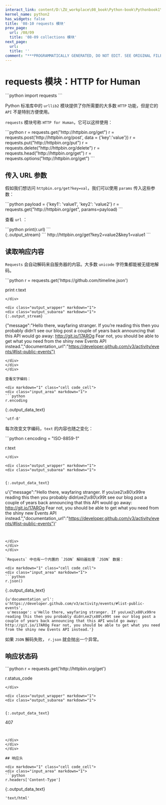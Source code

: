 ```yaml
---
interact_link: content/D:\ZU_workplace\08_book\Python-book\Pythonbook1\content\08/10.ipynb
kernel_name: python2
has_widgets: false
title: '08-10 requests 模块'
prev_page:
  url: /08/09
  title: '08-09 collections 模块'
next_page:
  url: 
  title: ''
comment: "***PROGRAMMATICALLY GENERATED, DO NOT EDIT. SEE ORIGINAL FILES IN /content***"
---
```


# requests 模块：HTTP for Human

<div markdown="1" class="cell code_cell">
<div class="input_area" markdown="1">
```python
import requests
```
</div>

</div>

Python 标准库中的 `urllib2` 模块提供了你所需要的大多数 `HTTP` 功能，但是它的 `API` 不是特别方便使用。

`requests` 模块号称 `HTTP for Human`，它可以这样使用：

<div markdown="1" class="cell code_cell">
<div class="input_area" markdown="1">
```python
r = requests.get("http://httpbin.org/get")
r = requests.post('http://httpbin.org/post', data = {'key':'value'})
r = requests.put("http://httpbin.org/put")
r = requests.delete("http://httpbin.org/delete")
r = requests.head("http://httpbin.org/get")
r = requests.options("http://httpbin.org/get")
```
</div>

</div>

## 传入 URL 参数

假如我们想访问 `httpbin.org/get?key=val`，我们可以使用 `params` 传入这些参数：

<div markdown="1" class="cell code_cell">
<div class="input_area" markdown="1">
```python
payload = {'key1': 'value1', 'key2': 'value2'}
r = requests.get("http://httpbin.org/get", params=payload)
```
</div>

</div>

查看 `url` ：

<div markdown="1" class="cell code_cell">
<div class="input_area" markdown="1">
```python
print(r.url)
```
</div>

<div class="output_wrapper" markdown="1">
<div class="output_subarea" markdown="1">
{:.output_stream}
```
http://httpbin.org/get?key2=value2&key1=value1
```
</div>
</div>
</div>

## 读取响应内容

`Requests` 会自动解码来自服务器的内容。大多数 `unicode` 字符集都能被无缝地解码。

<div markdown="1" class="cell code_cell">
<div class="input_area" markdown="1">
```python
r = requests.get('https://github.com/timeline.json')

print r.text
```
</div>

<div class="output_wrapper" markdown="1">
<div class="output_subarea" markdown="1">
{:.output_stream}
```
{"message":"Hello there, wayfaring stranger. If you’re reading this then you probably didn’t see our blog post a couple of years back announcing that this API would go away: http://git.io/17AROg Fear not, you should be able to get what you need from the shiny new Events API instead.","documentation_url":"https://developer.github.com/v3/activity/events/#list-public-events"}
```
</div>
</div>
</div>

查看文字编码：

<div markdown="1" class="cell code_cell">
<div class="input_area" markdown="1">
```python
r.encoding
```
</div>

<div class="output_wrapper" markdown="1">
<div class="output_subarea" markdown="1">


{:.output_data_text}
```
'utf-8'
```


</div>
</div>
</div>

每次改变文字编码，`text` 的内容也随之变化：

<div markdown="1" class="cell code_cell">
<div class="input_area" markdown="1">
```python
r.encoding = "ISO-8859-1"

r.text
```
</div>

<div class="output_wrapper" markdown="1">
<div class="output_subarea" markdown="1">


{:.output_data_text}
```
u'{"message":"Hello there, wayfaring stranger. If you\xe2\x80\x99re reading this then you probably didn\xe2\x80\x99t see our blog post a couple of years back announcing that this API would go away: http://git.io/17AROg Fear not, you should be able to get what you need from the shiny new Events API instead.","documentation_url":"https://developer.github.com/v3/activity/events/#list-public-events"}'
```


</div>
</div>
</div>

`Requests` 中也有一个内置的 `JSON` 解码器处理 `JSON` 数据：

<div markdown="1" class="cell code_cell">
<div class="input_area" markdown="1">
```python
r.json()
```
</div>

<div class="output_wrapper" markdown="1">
<div class="output_subarea" markdown="1">


{:.output_data_text}
```
{u'documentation_url': u'https://developer.github.com/v3/activity/events/#list-public-events',
 u'message': u'Hello there, wayfaring stranger. If you\xe2\x80\x99re reading this then you probably didn\xe2\x80\x99t see our blog post a couple of years back announcing that this API would go away: http://git.io/17AROg Fear not, you should be able to get what you need from the shiny new Events API instead.'}
```


</div>
</div>
</div>

如果 `JSON` 解码失败， `r.json` 就会抛出一个异常。

## 响应状态码

<div markdown="1" class="cell code_cell">
<div class="input_area" markdown="1">
```python
r = requests.get('http://httpbin.org/get')

r.status_code
```
</div>

<div class="output_wrapper" markdown="1">
<div class="output_subarea" markdown="1">


{:.output_data_text}
```
407
```


</div>
</div>
</div>

## 响应头

<div markdown="1" class="cell code_cell">
<div class="input_area" markdown="1">
```python
r.headers['Content-Type']
```
</div>

<div class="output_wrapper" markdown="1">
<div class="output_subarea" markdown="1">


{:.output_data_text}
```
'text/html'
```


</div>
</div>
</div>
